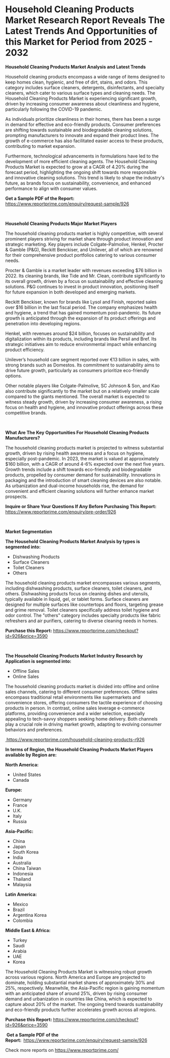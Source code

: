 <p><h1>Household Cleaning Products Market Research Report Reveals The Latest Trends And Opportunities of this Market for Period from 2025 - 2032</h1></p><p><strong>Household Cleaning Products Market Analysis and Latest Trends</strong></p>
<p><p>Household cleaning products encompass a wide range of items designed to keep homes clean, hygienic, and free of dirt, stains, and odors. This category includes surface cleaners, detergents, disinfectants, and specialty cleaners, which cater to various surface types and cleaning needs. The Household Cleaning Products Market is experiencing significant growth, driven by increasing consumer awareness about cleanliness and hygiene, particularly following the COVID-19 pandemic. </p><p>As individuals prioritize cleanliness in their homes, there has been a surge in demand for effective and eco-friendly products. Consumer preferences are shifting towards sustainable and biodegradable cleaning solutions, prompting manufacturers to innovate and expand their product lines. The growth of e-commerce has also facilitated easier access to these products, contributing to market expansion.</p><p>Furthermore, technological advancements in formulations have led to the development of more efficient cleaning agents. The Household Cleaning Products Market is expected to grow at a CAGR of 4.20% during the forecast period, highlighting the ongoing shift towards more responsible and innovative cleaning solutions. This trend is likely to shape the industry's future, as brands focus on sustainability, convenience, and enhanced performance to align with consumer values.</p></p>
<p><strong>Get a Sample PDF of the Report:&nbsp;</strong> <a href="https://www.reportprime.com/enquiry/request-sample/926?utm_campaign=3345&utm_medium=2&utm_source=Github&utm_content=ia&utm_term=18032025&utm_id=household-cleaning-products">https://www.reportprime.com/enquiry/request-sample/926</a></p>
<p>&nbsp;</p>
<p><strong>Household Cleaning Products Major Market Players</strong></p>
<p><p>The household cleaning products market is highly competitive, with several prominent players striving for market share through product innovation and strategic marketing. Key players include Colgate-Palmolive, Henkel, Procter & Gamble (P&G), Reckitt Benckiser, and Unilever, all of which are renowned for their comprehensive product portfolios catering to various consumer needs.</p><p>Procter & Gamble is a market leader with revenues exceeding $76 billion in 2022. Its cleaning brands, like Tide and Mr. Clean, contribute significantly to its overall growth, driven by a focus on sustainability and effective cleaning solutions. P&G continues to invest in product innovation, positioning itself for future expansion in both developed and emerging markets.</p><p>Reckitt Benckiser, known for brands like Lysol and Finish, reported sales over $16 billion in the last fiscal period. The company emphasizes health and hygiene, a trend that has gained momentum post-pandemic. Its future growth is anticipated through the expansion of its product offerings and penetration into developing regions.</p><p>Henkel, with revenues around $24 billion, focuses on sustainability and digitalization within its products, including brands like Persil and Bref. Its strategic initiatives aim to reduce environmental impact while enhancing product efficiency.</p><p>Unilever’s household care segment reported over €13 billion in sales, with strong brands such as Domestos. Its commitment to sustainability aims to drive future growth, particularly as consumers prioritize eco-friendly options.</p><p>Other notable players like Colgate-Palmolive, SC Johnson & Son, and Kao also contribute significantly to the market but on a relatively smaller scale compared to the giants mentioned. The overall market is expected to witness steady growth, driven by increasing consumer awareness, a rising focus on health and hygiene, and innovative product offerings across these competitive brands.</p></p>
<p>&nbsp;</p>
<p><strong>What Are The Key Opportunities For Household Cleaning Products Manufacturers?</strong></p>
<p><p>The household cleaning products market is projected to witness substantial growth, driven by rising health awareness and a focus on hygiene, especially post-pandemic. In 2023, the market is valued at approximately $160 billion, with a CAGR of around 4-6% expected over the next five years. Growth trends include a shift towards eco-friendly and biodegradable products, propelled by consumer demand for sustainability. Innovations in packaging and the introduction of smart cleaning devices are also notable. As urbanization and dual-income households rise, the demand for convenient and efficient cleaning solutions will further enhance market prospects.</p></p>
<p><strong>Inquire or Share Your Questions If Any Before Purchasing This Report:</strong> <a href="https://www.reportprime.com/enquiry/pre-order/926?utm_campaign=3345&utm_medium=2&utm_source=Github&utm_content=ia&utm_term=18032025&utm_id=household-cleaning-products">https://www.reportprime.com/enquiry/pre-order/926</a></p>
<p>&nbsp;</p>
<p><strong>Market Segmentation</strong></p>
<p><strong>The Household Cleaning Products Market Analysis by types is segmented into:</strong></p>
<p><ul><li>Dishwashing Products</li><li>Surface Cleaners</li><li>Toilet Cleaners</li><li>Others</li></ul></p>
<p><p>The household cleaning products market encompasses various segments, including dishwashing products, surface cleaners, toilet cleaners, and others. Dishwashing products focus on cleaning dishes and utensils, typically available in liquid, gel, or tablet forms. Surface cleaners are designed for multiple surfaces like countertops and floors, targeting grease and grime removal. Toilet cleaners specifically address toilet hygiene and odor control. The "others" category includes specialty products like fabric refreshers and air purifiers, catering to diverse cleaning needs in homes.</p></p>
<p><strong>Purchase this Report:&nbsp;</strong><a href="https://www.reportprime.com/checkout?id=926&price=3590&utm_campaign=3345&utm_medium=2&utm_source=Github&utm_content=ia&utm_term=18032025&utm_id=household-cleaning-products">https://www.reportprime.com/checkout?id=926&price=3590</a></p>
<p>&nbsp;</p>
<p><strong>The Household Cleaning Products Market Industry Research by Application is segmented into:</strong></p>
<p><ul><li>Offline Sales</li><li>Online Sales</li></ul></p>
<p><p>The household cleaning products market is divided into offline and online sales channels, catering to different consumer preferences. Offline sales encompass traditional retail environments like supermarkets and convenience stores, offering consumers the tactile experience of choosing products in person. In contrast, online sales leverage e-commerce platforms, providing convenience and a wider selection, especially appealing to tech-savvy shoppers seeking home delivery. Both channels play a crucial role in driving market growth, adapting to evolving consumer behaviors and preferences.</p></p>
<p><a href="https://www.reportprime.com/household-cleaning-products-r926?utm_campaign=3345&utm_medium=2&utm_source=Github&utm_content=ia&utm_term=18032025&utm_id=household-cleaning-products">&nbsp;https://www.reportprime.com/household-cleaning-products-r926</a></p>
<p><strong>In terms of Region, the Household Cleaning Products Market Players available by Region are:</strong></p>
<p>
    <p> <strong> North America: </strong>
        <ul>
            <li>United States</li>
            <li>Canada</li>
        </ul>
        </p> 
    <p> <strong> Europe: </strong>
        <ul>
            <li>Germany</li>
            <li>France</li>
            <li>U.K.</li>
            <li>Italy</li>
            <li>Russia</li>
        </ul>
        </p> 
    <p> <strong> Asia-Pacific: </strong>
        <ul>
            <li>China</li>
            <li>Japan</li>
            <li>South Korea</li>
            <li>India</li>
            <li>Australia</li>
            <li>China Taiwan</li>
            <li>Indonesia</li>
            <li>Thailand</li>
            <li>Malaysia</li>
        </ul>
        </p> 
    <p> <strong> Latin America: </strong>
        <ul>
            <li>Mexico</li>
            <li>Brazil</li>
            <li>Argentina Korea</li>
            <li>Colombia</li>
        </ul>
        </p> 
    <p> <strong> Middle East & Africa: </strong>
        <ul>
            <li>Turkey</li>
            <li>Saudi</li>
            <li>Arabia</li>
            <li>UAE</li>
            <li>Korea</li>
        </ul>
    </p>
    </p>
<p><p>The Household Cleaning Products Market is witnessing robust growth across various regions. North America and Europe are projected to dominate, holding substantial market shares of approximately 30% and 25%, respectively. Meanwhile, the Asia-Pacific region is gaining momentum with an anticipated share of around 25%, driven by rising consumer demand and urbanization in countries like China, which is expected to capture about 20% of the market. The ongoing trend towards sustainability and eco-friendly products further accelerates growth across all regions.</p></p>
<p><strong>Purchase this Report: </strong><a href="https://www.reportprime.com/checkout?id=926&price=3590&utm_campaign=3345&utm_medium=2&utm_source=Github&utm_content=ia&utm_term=18032025&utm_id=household-cleaning-products">https://www.reportprime.com/checkout?id=926&price=3590</a></p>
<p>&nbsp;<strong>Get a Sample PDF of the Report:&nbsp;&nbsp;</strong><a href="https://www.reportprime.com/enquiry/request-sample/926?utm_campaign=3345&utm_medium=2&utm_source=Github&utm_content=ia&utm_term=18032025&utm_id=household-cleaning-products">https://www.reportprime.com/enquiry/request-sample/926</a></p>
<p><strong></strong></p>
<p>Check more reports on <a href="https://www.reportprime.com/?utm_campaign=3345&utm_medium=2&utm_source=Github&utm_content=ia&utm_term=18032025&utm_id=household-cleaning-products">https://www.reportprime.com/</a></p>